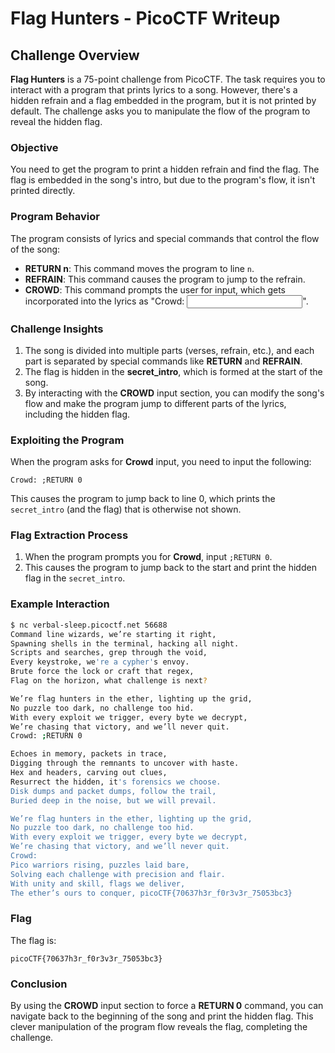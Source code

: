 # Flag Hunters - PicoCTF Writeup

## Challenge Overview

**Flag Hunters** is a 75-point challenge from PicoCTF. The task requires you to interact with a program that prints lyrics to a song. However, there's a hidden refrain and a flag embedded in the program, but it is not printed by default. The challenge asks you to manipulate the flow of the program to reveal the hidden flag.

### Objective
You need to get the program to print a hidden refrain and find the flag. The flag is embedded in the song's intro, but due to the program's flow, it isn't printed directly.

### Program Behavior

The program consists of lyrics and special commands that control the flow of the song:

- **RETURN n**: This command moves the program to line `n`.
- **REFRAIN**: This command causes the program to jump to the refrain.
- **CROWD**: This command prompts the user for input, which gets incorporated into the lyrics as "Crowd: <input>".

### Challenge Insights

1. The song is divided into multiple parts (verses, refrain, etc.), and each part is separated by special commands like **RETURN** and **REFRAIN**.
2. The flag is hidden in the **secret_intro**, which is formed at the start of the song.
3. By interacting with the **CROWD** input section, you can modify the song's flow and make the program jump to different parts of the lyrics, including the hidden flag.

### Exploiting the Program

When the program asks for **Crowd** input, you need to input the following:

```
Crowd: ;RETURN 0
```

This causes the program to jump back to line 0, which prints the `secret_intro` (and the flag) that is otherwise not shown.

### Flag Extraction Process

1. When the program prompts you for **Crowd**, input `;RETURN 0`.
2. This causes the program to jump back to the start and print the hidden flag in the `secret_intro`.

### Example Interaction

```bash
$ nc verbal-sleep.picoctf.net 56688
Command line wizards, we’re starting it right,
Spawning shells in the terminal, hacking all night.
Scripts and searches, grep through the void,
Every keystroke, we're a cypher's envoy.
Brute force the lock or craft that regex,
Flag on the horizon, what challenge is next?

We’re flag hunters in the ether, lighting up the grid,
No puzzle too dark, no challenge too hid.
With every exploit we trigger, every byte we decrypt,
We’re chasing that victory, and we’ll never quit.
Crowd: ;RETURN 0

Echoes in memory, packets in trace,
Digging through the remnants to uncover with haste.
Hex and headers, carving out clues,
Resurrect the hidden, it's forensics we choose.
Disk dumps and packet dumps, follow the trail,
Buried deep in the noise, but we will prevail.

We’re flag hunters in the ether, lighting up the grid,
No puzzle too dark, no challenge too hid.
With every exploit we trigger, every byte we decrypt,
We’re chasing that victory, and we’ll never quit.
Crowd: 
Pico warriors rising, puzzles laid bare,
Solving each challenge with precision and flair.
With unity and skill, flags we deliver,
The ether’s ours to conquer, picoCTF{70637h3r_f0r3v3r_75053bc3}
```

### Flag

The flag is:

```
picoCTF{70637h3r_f0r3v3r_75053bc3}
```

### Conclusion

By using the **CROWD** input section to force a **RETURN 0** command, you can navigate back to the beginning of the song and print the hidden flag. This clever manipulation of the program flow reveals the flag, completing the challenge.